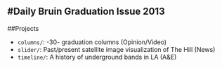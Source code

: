 #Daily Bruin Graduation Issue 2013
----------
##Projects
- `columns/`: -30- graduation columns (Opinion/Video)
- `slider/`: Past/present satellite image visualization of The Hill (News)
- `timeline/`: A history of underground bands in LA (A&E)